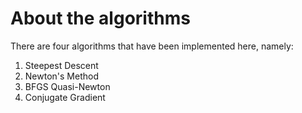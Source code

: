 # About the algorithms
There are four algorithms that have been implemented here, namely:
1. Steepest Descent
2. Newton's Method
3. BFGS Quasi-Newton
4. Conjugate Gradient
